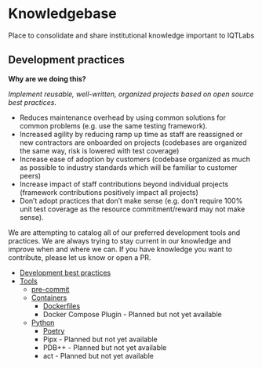 # Knowledgebase
Place to consolidate and share institutional knowledge important to IQTLabs

## Development practices

**Why are we doing this?**

*Implement reusable, well-written, organized projects based on open source best practices.*

* Reduces maintenance overhead by using common solutions for common problems (e.g. use the same testing framework).
* Increased agility by reducing ramp up time as staff are reassigned or new contractors are onboarded on projects (codebases are organized the same way, risk is lowered with test coverage)
* Increase ease of adoption by customers (codebase organized as much as possible to industry standards which will be familiar to customer peers)
* Increase impact of staff contributions beyond individual projects (framework contributions positively impact all projects)
* Don’t adopt practices that don’t make sense (e.g. don’t require 100% unit test coverage as the resource commitment/reward may not make sense).


We are attempting to catalog all of our preferred development tools and practices. We are always trying to stay current in our knowledge and improve when and where we can. If you have knowledge you want to contribute, please let us know or open a PR.
-  [Development best practices](Development%20Practices/Best%20Practices.md)
-  [Tools](Development%20Practices/Tools/)
	- [pre-commit](Development%20Practices/Tools/Pre-commit.md)
	- [Containers](Development%20Practices/Tools/Containers/)
		- [Dockerfiles](Development%20Practices/Tools/Containers/Dockerfiles.md)
		- Docker Compose Plugin - Planned but not yet available
	- [Python](Development%20Practices/Tools/Python/)
		- [Poetry](Development%20Practices/Tools/Python/Poetry.md)
		- Pipx - Planned but not yet available
		- PDB++ - Planned but not yet available
		- act - Planned but not yet available